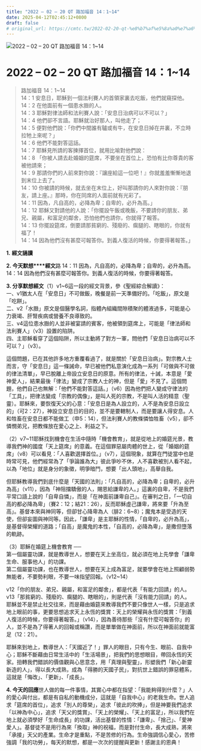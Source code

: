 ```yaml
---
title: "2022 – 02 – 20 QT 路加福音 14：1~14"
date: 2025-04-12T02:45:12+0800
draft: false
# original_url: https://cmtc.tw/2022-02-20-qt-%e8%b7%af%e5%8a%a0%e7%a6%8f%e9%9f%b3-14%ef%bc%9a114
---
```


![2022 – 02 – 20 QT 路加福音 14：1\~14](/images/qt.jpg   "2022 – 02 – 20 QT 路加福音 14：1\~14")

# 2022 – 02 – 20 QT 路加福音 14：1\~14

> 路加福音 14：1\~14  
> 14：1 安息日，耶穌到一個法利賽人的首領家裏去吃飯，他們就窺探他。  
> 14：2 在他面前有一個患水臌的人。  
> 14：3 耶穌對律法師和法利賽人說：「安息日治病可以不可以？」  
> 14：4 他們卻不言語。耶穌就治好那人，叫他走了；  
> 14：5 便對他們說：「你們中間誰有驢或有牛，在安息日掉在井裏，不立時拉牠上來呢？」  
> 14：6 他們不能對答這話。  
> 14：7 耶穌見所請的客揀擇首位，就用比喻對他們說：  
> 14：8 「你被人請去赴婚姻的筵席，不要坐在首位上，恐怕有比你尊貴的客被他請來；  
> 14：9 那請你們的人前來對你說：『讓座給這一位吧！』你就羞羞慚慚地退到末位上去了。  
> 14：10 你被請的時候，就去坐在末位上，好叫那請你的人來對你說：『朋友，請上座。』那時，你在同席的人面前就有光彩了。  
> 14：11 因為，凡自高的，必降為卑；自卑的，必升為高。」  
> 14：12 耶穌又對請他的人說：「你擺設午飯或晚飯，不要請你的朋友、弟兄、親屬，和富足的鄰舍，恐怕他們也請你，你就得了報答。  
> 14：13 你擺設筵席，倒要請那貧窮的、殘廢的、瘸腿的、瞎眼的，你就有福了！  
> 14：14 因為他們沒有甚麼可報答你。到義人復活的時候，你要得著報答。」

**1.** **經文誦讀**

**2. 今天默想****經文**路 14：11 因為，凡自高的，必降為卑；自卑的，必升為高。  
14：14 因為他們沒有甚麼可報答你。到義人復活的時候，你要得著報答。

**3. 分享默想經文**（1）v1\~6這一段的經文背景，參《聖經綜合解讀》：  
一、v1猶太人在「安息日」不可做飯，晚餐是前一天準備好的。「吃飯」，原文是「吃餅」。  
二、v2「水臌」原文是個醫學名詞，指體內組織間隙積聚的體液過多，可能是心力衰竭、肝腎疾病或營養不良導致的。  
三、v4這位患水臌的人並非被宴請的賓客，他被領到筵席上，可能是「律法師和法利賽人」（v3）設置的陷阱。  
四、主耶穌看穿了這個陷阱，所以主動將了對方一軍，問他們「安息日治病可以不可以？」（v3）。

這個問題，已在其他許多地方重覆看過了，就是關於「安息日治病」。對宗教人士而言，守「安息日」這一條誡命，早已被他們私意演化成為一系列「可做與不可做的律法清單」，早已脫離上帝設立安息日的原意。所有的律法，十誡，本意是「愛神愛人」，結果最後「律法」變成了宗教人士的神，但是「愛」不見了。這個問題，他們自己也無解：「他們不能對答這話。」（v6）因為他們把人變成守律法的「工具」，把律法變成「宗教的偶像」，是叫人死的宗教，不是叫人活的精意（聖靈）。耶穌來，要恢復天父的心意：「安息日是為人設立的，人不是為安息日設立的」（可2：27），神設立安息日的目的，並不是要轄制人，而是要讓人得安息。人和牲畜在安息日都不能做工（申5：14），但法利賽人的教條憐恤牲畜（v5），卻不憐憫弟兄，把教條放在愛心之上、利益之下。

（2）v7\~11耶穌找到機會在生活中隨時「機會教育」，就是從地上的婚筵光景，教導我們神的國度「天上筵席」的意義。在這個罪惡屬肉體的世上，從「婚姻的筵席」（v8）可以看見：「人喜歡選擇首位。」（v7），這個現象，就算在門徒當中也是時常可見，他們經常為了「爭論誰為大」彼此爭吵不休，人不喜歡被別人看不起，以為「地位」就是身分的象徵，明爭暗鬥，想要「出人頭地」，高舉自我。

但耶穌教導我們到底什麼是「天國的法則」：「凡自高的，必降為卑；自卑的，必升為高」（v11），因為「神阻擋驕傲的人，賜恩給謙卑的人。」這裏的自卑，不是我們平常口語上說的「自卑自憐」，而是「在神面前謙卑自己」。在審判之日，「一切自高的都必降為卑」（賽2：12；結21：26），反而耶穌虛己謙卑，將來要「升為至高」。基督本來與神同等，但卻甘心降卑為人（腓2：6\~8）；魔鬼本是受造的天使，但卻妄圖與神同等。因此，「謙卑」是主耶穌的性情，「自卑的，必升為高」，是基督得榮耀的道路；「自高」是魔鬼的本性，「自高的，必降為卑」，是撒但墮落的軌跡。

（3）耶穌在婚筵上機會教育 ──  
第一個屬靈功課，就是教導世人，想要在天上坐高位，就必須在地上先學會「謙卑生命、服事他人」的功課。  
第二個屬靈功課，也在教導世人，想要在天上成為富足，就要學會在地上照顧弱勢無能者，不要勢利眼，不要一味指望回報。（v12\~14）

v12「你的朋友、弟兄、親屬，和富足的鄰舍」，都是代表「有能力回請」的人。  
v13「那貧窮的、殘廢的、瘸腿的、瞎眼的」，則是代表「沒有能力回請」的人。  
耶穌並不是禁止社交往來，而是藉由婚筵來教導我們不要只像世人一樣，只是追求地上眼前的事，更要思想追求天上永恆的獎賞：天上的榮耀與永恆的獎賞：「到義人復活的時候，你要得著報答。」（v14），因為善待那些「沒有什麼可報答你」的人，並不是為了得著人的回報或稱讚，而是單單做在神面前，所以在神面前就能富足（12：21）。

耶穌來到地上，教導世人：「天國近了！」罪人的眼目，只有今生、眼前、自我中心；耶穌不斷藉由日常生活中的「生活場景」，把我們的思想眼目，帶回永恆的天家。扭轉我們錯誤的價值觀與心思意念，用「真理與聖靈」，形塑我們「新心新靈新造的人」，得以長大成熟，成為「得勝的天國子民」，對抗世上錯誤的罪惡體系，這就是「悔改」、「更新」、「成長」。

**4. 今天的回應**世人做的每一件事情，其實心中都在指望：「我能夠得到什麼？」人的愛心與付出，都是有自私的動機成分，這就是「自我中心」的老我生命。世人追求「筵席的首位」，追求「別人的尊榮」，追求「彼此的吹捧」，但是神要我們追求「以神為中心」，追求「天父的獎賞」、「天上的榮耀」、「天上的富足」，所以我們在地上就必須學好「生命成長」的功課，活出基督的性情：「謙卑」、「捨己」、「愛神愛人」。基督徒不是用行為來「換取」神的祝福，而是對付生命，長大成熟，將來「承接」天父的產業。生命才是重點，不是苦修的行為。生命強調信心愛心，苦修強調「我的功勞」，每天的默想，都是一次次的提醒與更新！感謝主的恩典！